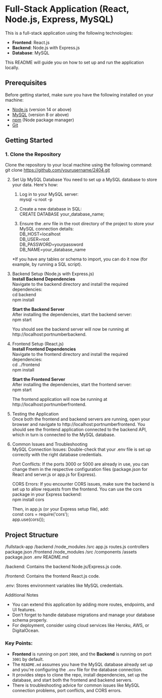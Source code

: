# Full-Stack Application (React, Node.js, Express, MySQL)

This is a full-stack application using the following technologies:

- **Frontend**: React.js
- **Backend**: Node.js with Express.js
- **Database**: MySQL

This README will guide you on how to set up and run the application locally.

## Prerequisites

Before getting started, make sure you have the following installed on your machine:

- [Node.js](https://nodejs.org/) (version 14 or above)
- [MySQL](https://www.mysql.com/) (version 8 or above)
- [npm](https://www.npmjs.com/) (Node package manager)
- [Git](https://git-scm.com/)

## Getting Started

### 1. Clone the Repository

Clone the repository to your local machine using the following command:<br>
git clone https://github.com/yourusername/2404.git

2. Set Up MySQL Database
You need to set up a MySQL database to store your data. Here's how:
    1. Log in to your MySQL server:<br>
        mysql -u root -p

    2. Create a new database in SQL:<br>
        CREATE DATABASE your_database_name;

    3. Ensure the .env file in the root directory of the project to store your MySQL connection details:<br>
        DB_HOST=localhost<br>
        DB_USER=root<br>
        DB_PASSWORD=yourpassword<br>
        DB_NAME=your_database_name

    *If you have any tables or schema to import, you can do it now (for example, by running a SQL script).

3. Backend Setup (Node.js with Express.js) <br>
   **Install Backend Dependencies** <br>
    Navigate to the backend directory and install the required dependencies:<br>
    cd backend<br>
    npm install<br>
    
    **Start the Backend Server** <br>
    After installing the dependencies, start the backend server:<br>
    npm start

    You should see the backend server will now be running at http://localhost:portnumberbackend.

4. Frontend Setup (React.js) <br>
    **Install Frontend Dependencies** <br>
    Navigate to the frontend directory and install the required dependencies:<br>
    cd ../frontend <br>
    npm install

    **Start the Frontend Server** <br>
    After installing the dependencies, start the frontend server: <br>
    npm start

    The frontend application will now be running at http://localhost:portnumberfrontend.

5. Testing the Application <br>
    Once both the frontend and backend servers are running, open your browser and navigate to http://localhost:portnumberfrontend. You should see the frontend application connected to the backend API, which in turn is connected to the MySQL database.

6. Common Issues and Troubleshooting <br>
    MySQL Connection Issues: Double-check that your .env file is set up correctly with the right database credentials.

    Port Conflicts: If the ports 3000 or 5000 are already in use, you can change them in the respective configuration files (package.json for React and server.js or app.js for Express).

    CORS Errors: If you encounter CORS issues, make sure the backend is set up to allow requests from the frontend. You can use the cors package in your Express backend: <br>
    npm install cors <br>
    
    Then, in app.js (or your Express setup file), add: <br>
    const cors = require('cors'); <br>
    app.use(cors());

## Project Structure
/fullstack-app
  /backend
    /node_modules
    /src
      app.js
      routes.js
      controllers
    package.json
  /frontend
    /node_modules
    /src
      /components
      /assets
    package.json
  .env
  README.md

/backend: Contains the backend Node.js/Express.js code.

/frontend: Contains the frontend React.js code.

.env: Stores environment variables like MySQL credentials.

Additional Notes
- You can extend this application by adding more routes, endpoints, and UI features.
- Don't forget to handle database migrations and manage your database schema properly.
- For deployment, consider using cloud services like Heroku, AWS, or DigitalOcean.

### Key Points:

- **Frontend** is running on port `3000`, and the **Backend** is running on port `3001` by default.
- The `README.md` assumes you have the MySQL database already set up and you're configuring the `.env` file for the database connection.
- It provides steps to clone the repo, install dependencies, set up the database, and start both the frontend and backend servers.
- There is troubleshooting advice for common issues like MySQL connection problems, port conflicts, and CORS errors.
